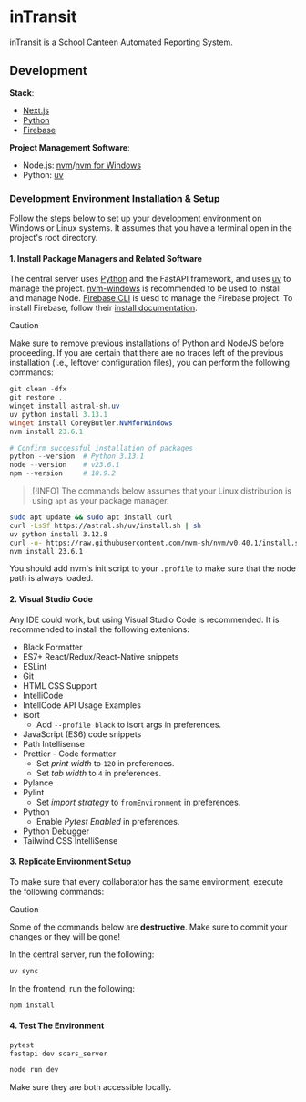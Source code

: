 # inTransit

inTransit is a School Canteen Automated Reporting System.

## Development

**Stack**:

- [Next.js](https://nextjs.org/)
- [Python](https://www.python.org/)
- [Firebase](https://firebase.google.com/)

**Project Management Software**:

- Node.js: [nvm](https://github.com/nvm-sh/nvm)/[nvm for Windows](https://github.com/coreybutler/nvm-windows)
- Python: [uv](https://astral.sh/uv)

### Development Environment Installation & Setup

Follow the steps below to set up your development environment on Windows or Linux systems. It assumes that you have a terminal open in the project's root directory.

#### 1. Install Package Managers and Related Software

The central server uses [Python](https://python.org/) and the FastAPI framework, and uses [uv](https://astral.sh/uv) to manage the project. [nvm-windows](https://github.com/coreybutler/nvm-windows) is recommended to be used to install and manage Node. [Firebase CLI](https://firebase.google.com/docs/cli/) is uesd to manage the Firebase project. To install Firebase, follow their [install documentation](https://firebase.google.com/docs/cli/).

> [!CAUTION]
> Make sure to remove previous installations of Python and NodeJS before proceeding. If you are certain that there are no traces left of the previous installation (i.e., leftover configuration files), you can perform the following commands:

```powershell
git clean -dfx
git restore .
winget install astral-sh.uv
uv python install 3.13.1
winget install CoreyButler.NVMforWindows
nvm install 23.6.1

# Confirm successful installation of packages
python --version  # Python 3.13.1
node --version    # v23.6.1
npm --version     # 10.9.2
```

> [!INFO]
> The commands below assumes that your Linux distribution is using `apt` as your package manager.

```bash
sudo apt update && sudo apt install curl
curl -LsSf https://astral.sh/uv/install.sh | sh
uv python install 3.12.8
curl -o- https://raw.githubusercontent.com/nvm-sh/nvm/v0.40.1/install.sh | bash
nvm install 23.6.1
```

You should add nvm's init script to your `.profile` to make sure that the node path is always loaded.

#### 2. Visual Studio Code

Any IDE could work, but using Visual Studio Code is recommended. It is recommended to install the following extenions:

- Black Formatter
- ES7+ React/Redux/React-Native snippets
- ESLint
- Git
- HTML CSS Support
- IntelliCode
- IntellCode API Usage Examples
- isort
  - Add `--profile black` to isort args in preferences.
- JavaScript (ES6) code snippets
- Path Intellisense
- Prettier - Code formatter
  - Set *print width*  to `120` in preferences.
  - Set *tab width* to `4` in preferences.
- Pylance
- Pylint
  - Set *import strategy* to `fromEnvironment` in preferences.
- Python
  - Enable *Pytest Enabled* in preferences.
- Python Debugger
- Tailwind CSS IntelliSense

#### 3. Replicate Environment Setup

To make sure that every collaborator has the same environment, execute the following commands:

> [!CAUTION]
> Some of the commands below are **destructive**. Make sure to commit your changes or they will be gone!

In the central server, run the following:

```powershell
uv sync
```

In the frontend, run the following:

```powershell
npm install
```

#### 4. Test The Environment

```powershell
pytest
fastapi dev scars_server
```

```powershell
node run dev
```

Make sure they are both accessible locally.
